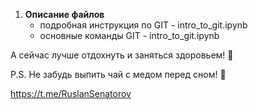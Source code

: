 1. **Описание файлов**
   - подробная инструкция по  GIT - intro_to_git.ipynb
   - основные команды GIT - intro_to_git.ipynb

А сейчас лучше отдохнуть и заняться здоровьем! 🌟

P.S. Не забудь выпить чай с медом перед сном! 🍯

 https://t.me/RuslanSenatorov
